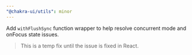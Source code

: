 ```yaml
---
"@chakra-ui/utils": minor
---
```


Add `withFlushSync` function wrapper to help resolve concurrent mode and onFocus
state issues.

> This is a temp fix until the issue is fixed in React.

